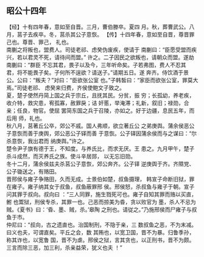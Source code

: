 ## 昭公十四年

【经】十有四年春，意如至自晋。三月，曹伯滕卒。夏四
月。秋，葬曹武公。八月，莒子去疾卒。冬，莒杀其公子意恢。
【传】十四年春，意如至自晋，尊晋罪己也。尊晋、罪己，
礼也。  
南蒯之将叛也，盟费人。司徒老祁、虑癸伪废疾，使请于
南蒯曰：“臣愿受盟而疾兴，若以君灵不死，请待间而盟。”
许之。二子因民之欲叛也，请朝众而盟。遂劫南蒯曰：“群臣
不忘其君，畏子以及今，三年听命矣。子若弗图，费人不忍其
君，将不能畏子矣。子何所不逞欲？请送子。”请期五日。遂
奔齐。侍饮酒于景公。公曰：“叛夫？”对曰：“臣欲张公室
也。”子韩皙曰：“家臣而欲张公室，罪莫大焉。”司徒老祁、
虑癸来归费，齐侯使鲍文子致之。  
夏，楚子使然丹简上国之兵于宗丘，且抚其民。分贫，振
穷；长孤幼，养老疾，收介特，救灾患，宥孤寡，赦罪戾；诘
奸慝，举淹滞；礼新，叙旧；禄勋，合亲；任良，物官。使屈
罢简东国之兵于召陵，亦如之。好于边疆，息民五年，而后用
师，礼也。  
秋八月，莒著丘公卒，郊公不戚。国人弗顺，欲立著丘公
之弟庚舆。蒲余侯恶公子意恢而善于庚舆，郊公恶公子铎而善
于意恢。公子铎因蒲余侯而与之谋曰：“尔杀意恢，我出君而
纳庚舆。”许之。  
楚令尹子旗有德于王，不知度。与养氏比，而求无厌。王
患之。九月甲午，楚子杀斗成然，而灭养氏之族。使斗辛居郧，
以无忘旧勋。  
冬十二月，蒲余侯兹夫杀莒公子意恢，郊公奔齐。公子铎
逆庚舆于齐。齐隰党、公子锄送之，有赂田。  
晋邢侯与雍子争赂田，久而无成。士景伯如楚，叔鱼摄理，
韩宣子命断旧狱，罪在雍子。雍子纳其女于叔鱼，叔鱼蔽罪邢
侯。邢侯怒，杀叔鱼与雍子于朝。宣子问其罪于叔向。叔向曰
：“三人同罪，施生戮死可也。雍子自知其罪而赂以买直，鲋
也鬻狱，刑侯专杀，其罪一也。己恶而掠美为昏，贪以败官为
墨，杀人不忌为贼。《夏书》曰：‘昏、墨、贼，杀。’皋陶
之刑也。请従之。”乃施邢侯而尸雍子与叔鱼于市。  
仲尼曰：“叔向，古之遗直也。治国制刑，不隐于亲，三
数叔鱼之恶，不为末减。曰义也夫，可谓直矣。平丘之会，数
其贿也，以宽卫国，晋不为暴。归鲁季孙，称其诈也，以宽鲁
国，晋不为虐。邢侯之狱，言其贪也，以正刑书，晋不为颇。
三言而除三恶，加三利，杀亲益荣，犹义也夫 ！”

